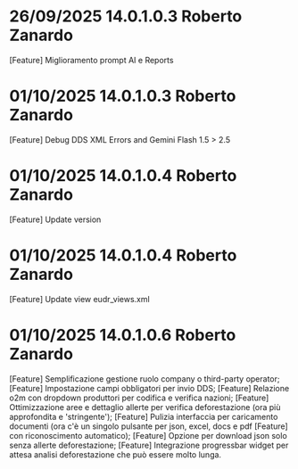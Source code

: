 # 26/09/2025 14.0.1.0.3 Roberto Zanardo
[Feature] Miglioramento prompt AI e Reports
# 01/10/2025 14.0.1.0.3 Roberto Zanardo
[Feature] Debug DDS XML Errors and Gemini Flash 1.5 > 2.5
# 01/10/2025 14.0.1.0.4 Roberto Zanardo
[Feature] Update version
# 01/10/2025 14.0.1.0.4 Roberto Zanardo
[Feature] Update view eudr_views.xml
# 01/10/2025 14.0.1.0.6 Roberto Zanardo
[Feature] Semplificazione gestione ruolo company o third-party operator;
[Feature] Impostazione campi obbligatori per invio DDS;
[Feature] Relazione o2m con dropdown produttori per codifica e verifica nazioni;
[Feature] Ottimizzazione aree e dettaglio allerte per verifica deforestazione (ora più approfondita e 'stringente');
[Feature] Pulizia interfaccia per caricamento documenti (ora c'è un singolo pulsante per json, excel, docs e pdf [Feature] con riconoscimento automatico);
[Feature] Opzione per download json solo senza allerte deforestazione;
[Feature] Integrazione progressbar widget per attesa analisi deforestazione che può essere molto lunga.